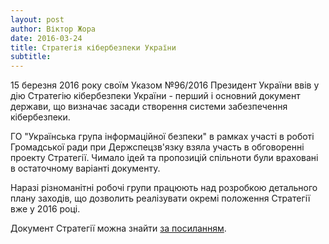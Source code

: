 ```yaml
---
layout: post
author: Віктор Жора
date: 2016-03-24
title: Стратегія кібербезпеки України
subtitle:
---
```

15 березня 2016 року своїм Указом №96/2016 Президент України ввів у дію Стратегію кібербезпеки України - перший і основний документ держави, що визначає засади створення системи забезпечення кібербезпеки.

ГО "Українська група інформаційної безпеки" в рамках участі в роботі Громадської ради при Держспецзв'язку взяла участь в обговоренні проекту Стратегії. Чимало ідей та пропозицій спільноти були враховані в остаточному варіанті документу.

Наразі різноманітні робочі групи працюють над розробкою детального плану заходів, що дозволить реалізувати окремі положення Стратегії вже у 2016 році.

Документ Стратегії можна знайти [за посиланням](http://www.president.gov.ua/documents/962016-19836).
